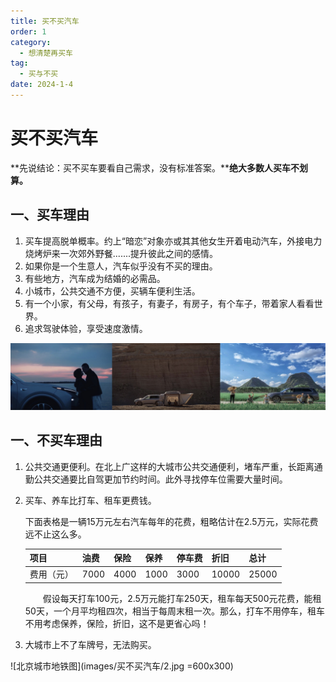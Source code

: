 ```yaml
---
title: 买不买汽车
order: 1
category:
  - 想清楚再买车
tag:
  - 买与不买
date: 2024-1-4
---
```




# 买不买汽车

**先说结论：买不买车要看自己需求，没有标准答案。****绝大多数人买车不划算。**



## 一、买车理由

1. 买车提高脱单概率。约上“暗恋”对象亦或其其他女生开着电动汽车，外接电力烧烤炉来一次郊外野餐.......提升彼此之间的感情。
2. 如果你是一个生意人，汽车似乎没有不买的理由。
3. 有些地方，汽车成为结婚的必需品。
4. 小城市，公共交通不方便，买辆车便利生活。
5. 有一个小家，有父母，有孩子，有妻子，有房子，有个车子，带着家人看看世界。
6. 追求驾驶体验，享受速度激情。

![野外露营](./images/买不买汽车/1.jpeg)



## 一、不买车理由

1. 公共交通更便利。在北上广这样的大城市公共交通便利，堵车严重，长距离通勤公共交通要比自驾更加节约时间。此外寻找停车位需要大量时间。

2. 买车、养车比打车、租车更费钱。

   下面表格是一辆15万元左右汽车每年的花费，粗略估计在2.5万元，实际花费远不止这么多。

   | 项目       | 油费 | 保险 | 保养 | 停车费 | 折旧  | 总计  |
   | ---------- | ---- | ---- | ---- | ------ | ----- | ----- |
   | 费用（元） | 7000 | 4000 | 1000 | 3000   | 10000 | 25000 |

   

   &emsp;&emsp;假设每天打车100元，2.5万元能打车250天，租车每天500元花费，能租50天，一个月平均租四次，相当于每周末租一次。那么，打车不用停车，租车不用考虑保养，保险，折旧，这不是更省心吗！

3. 大城市上不了车牌号，无法购买。

![北京城市地铁图](images/买不买汽车/2.jpg =600x300)
